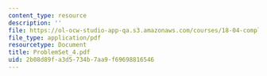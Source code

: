 ```yaml
---
content_type: resource
description: ''
file: https://ol-ocw-studio-app-qa.s3.amazonaws.com/courses/18-04-complex-variables-with-applications-fall-1999/2b08d89fa3d5734b7aa9f69698816546_ProblemSet_4.pdf
file_type: application/pdf
resourcetype: Document
title: ProblemSet_4.pdf
uid: 2b08d89f-a3d5-734b-7aa9-f69698816546
---
```

